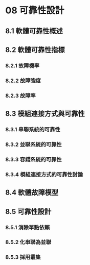 # 08 可靠性設計

## 8.1 軟體可靠性概述

## 8.2 軟體可靠性指標

### 8.2.1 故障機率

### 8.2.2 故障強度

### 8.2.3 故障率

## 8.3 模組連接方式與可靠性

### 8.3.1 串聯系統的可靠性

### 8.3.2 並聯系統的可靠性

### 8.3.3 容錯系統的可靠性

### 8.3.4 模組連接方式的可靠性討論

## 8.4 軟體故障模型

## 8.5 可靠性設計

### 8.5.1 消除單點依賴

### 8.5.2 化串聯為並聯

### 8.5.3 採用叢集
